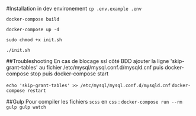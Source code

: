 #Installation in dev environement
`cp .env.example .env`

`docker-compose build`

`docker-compose up -d`



`sudo chmod +x init.sh`

`./init.sh`

##Troubleshooting
En cas de blocage ssl côté BDD
ajouter la ligne 'skip-grant-tables' au fichier /etc/mysql/mysql.conf.d/mysqld.cnf
puis docker-compose stop puis docker-compose start

`echo 'skip-grant-tables' >> /etc/mysql/mysql.conf.d/mysqld.cnf`
`docker-compose restart`

##Gulp
Pour compiler les fichiers `scss` en `css` : `docker-compose run --rm gulp gulp watch`
